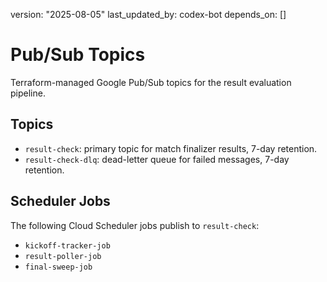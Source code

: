 version: "2025-08-05"
last_updated_by: codex-bot
depends_on: []

# Pub/Sub Topics

Terraform-managed Google Pub/Sub topics for the result evaluation pipeline.

## Topics

- `result-check`: primary topic for match finalizer results, 7-day retention.
- `result-check-dlq`: dead-letter queue for failed messages, 7-day retention.

## Scheduler Jobs

The following Cloud Scheduler jobs publish to `result-check`:

- `kickoff-tracker-job`
- `result-poller-job`
- `final-sweep-job`
